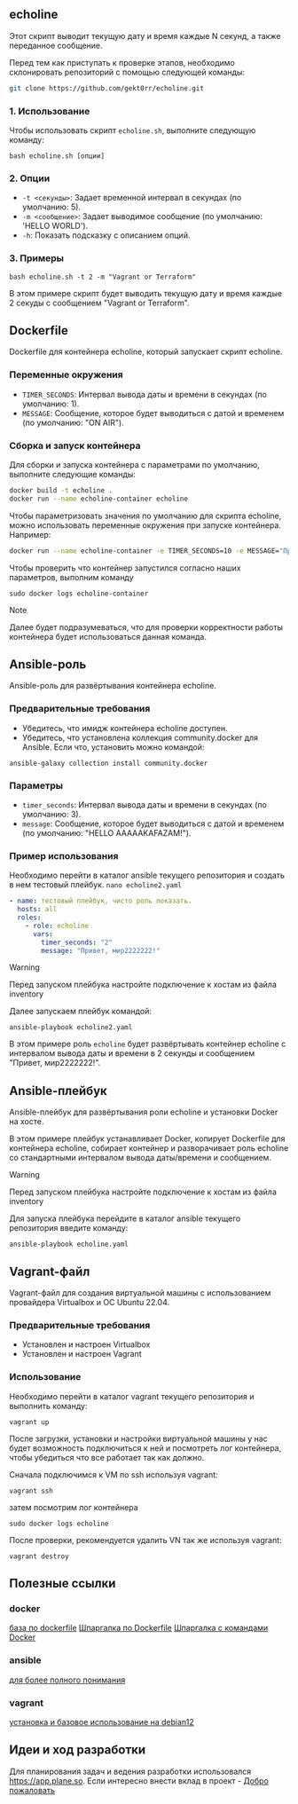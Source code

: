 ## echoline

Этот скрипт выводит текущую дату и время каждые N секунд, а также переданное сообщение.

Перед тем как приступать к проверке этапов, необходимо склонировать репозиторий с помощью следующей команды:
```bash
git clone https://github.com/gekt0rr/echoline.git
```
### 1. Использование

Чтобы использовать скрипт `echoline.sh`, выполните следующую команду:

```shell
bash echoline.sh [опции]
```

### 2. Опции

- `-t <секунды>`: Задает временной интервал в секундах (по умолчанию: 5).
- `-m <сообщение>`: Задает выводимое сообщение (по умолчанию: 'HELLO WORLD').
- `-h`: Показать подсказку с описанием опций.

### 3. Примеры

```shell
bash echoline.sh -t 2 -m "Vagrant or Terraform"
```

В этом примере скрипт будет выводить текущую дату и время каждые 2 секуды с сообщением "Vagrant or Terraform".

## Dockerfile

Dockerfile для контейнера echoline, который запускает скрипт echoline.

### Переменные окружения

- `TIMER_SECONDS`: Интервал вывода даты и времени в секундах (по умолчанию: 1).
- `MESSAGE`: Сообщение, которое будет выводиться с датой и временем (по умолчанию: "ON AIR").

### Сборка и запуск контейнера

Для сборки и запуска контейнера с параметрами по умолчанию, выполните следующие команды:

```bash
docker build -t echoline .
docker run --name echoline-container echoline
```

Чтобы параметризовать значения по умолчанию для скрипта echoline, можно использовать переменные окружения при запуске контейнера. Например:

```bash
docker run --name echoline-container -e TIMER_SECONDS=10 -e MESSAGE="Привет, мир!" echoline
```
Чтобы проверить что контейнер запустился согласно наших параметров, выполним команду
```
sudo docker logs echoline-container
```
> [!NOTE]
> Далее будет подразумеваться, что для проверки корректности работы контейнера будет использоваться данная команда.
## Ansible-роль

Ansible-роль для развёртывания контейнера echoline.

### Предварительные требования

 - Убедитесь, что имидж контейнера echoline доступен.
 - Убедитесь, что установлена коллекция community.docker для Ansible. Если что, установить можно командой:
```
ansible-galaxy collection install community.docker
```

### Параметры

- `timer_seconds`: Интервал вывода даты и времени в секундах (по умолчанию: 3).
- `message`: Сообщение, которое будет выводиться с датой и временем (по умолчанию: "HELLO AAAAAKAFAZAM!").

### Пример использования
Необходимо перейти в каталог ansible текущего репозитория и создать в нем тестовый плейбук. `nano echoline2.yaml`
```yaml
- name: тестовый плейбук, чисто роль показать.
  hosts: all
  roles:
    - role: echoline
      vars:
        timer_seconds: "2"
        message: "Привет, мир2222222!"
```

> [!warning]
> Перед запуском плейбука настройте подключение к хостам из файла inventory

Далее запускаем плейбук командой:

```
ansible-playbook echoline2.yaml
```

В этом примере роль `echoline` будет развёртывать контейнер echoline с интервалом вывода даты и времени в 2 секунды и сообщением "Привет, мир2222222!".

## Ansible-плейбук

Ansible-плейбук для развёртывания роли echoline и установки Docker на хосте.

В этом примере плейбук устанавливает Docker, копирует Dockerfile для контейнера echoline, собирает контейнер и разворачивает роль echoline со стандартными интервалом вывода даты/времени и сообщением.


> [!Warning]
> Перед запуском плейбука настройте подключение к хостам из файла inventory

Для запуска плейбука перейдите в каталог ansible текущего репозитория введите команду:

```
ansible-playbook echoline.yaml
```

## Vagrant-файл

Vagrant-файл для создания виртуальной машины с использованием провайдера Virtualbox и ОС Ubuntu 22.04.

### Предварительные требования

 - Установлен и настроен Virtualbox
 - Установлен и настроен Vagrant

### Использование
Необходимо перейти в каталог vagrant текущего репозитория и выполнить команду:
```
vagrant up
```
После загрузки, установки и настройки виртуальной машины у нас будет возможность подключиться к ней и посмотреть лог контейнера, чтобы убедиться что все работает так как должно. 

Сначала подключимся к VM по ssh используя vagrant:
```
vagrant ssh
```
затем посмотрим лог контейнера
```
sudo docker logs echoline
```
После проверки, рекомендуется удалить VN так же используя vagrant:
```
vagrant destroy
```
## Полезные ссылки

### docker
[база по dockerfile](https://habr.com/ru/companies/ruvds/articles/439980/)
[Шпаргалка по Dockerfile](https://devops.org.ru/dockerfile-summary#d12)
[Шпаргалка с командами Docker](https://habr.com/ru/companies/flant/articles/336654/)
### ansible
[для более полного понимания](https://habr.com/ru/articles/508762/)
### vagrant
[установка и базовое использование на debian12](https://www.hostzealot.com/blog/how-to/utilizing-vagrant-with-virtualbox-on-debian-12)

## Идеи и ход разработки
Для планирования задач и ведения разработки использовался https://app.plane.so. Если интересно внести вклад в проект - [Добро пожаловать](https://app.plane.so/gekt0rr)